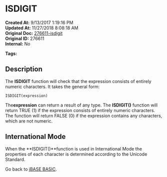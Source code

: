 # ISDIGIT

**Created At:** 9/13/2017 1:19:16 PM  
**Updated At:** 11/27/2018 8:08:18 AM  
**Original Doc:** [276611-isdigit](https://docs.jbase.com/36868-jbase-basic/276611-isdigit)  
**Original ID:** 276611  
**Internal:** No  

**Tags:**
<badge text='string handling' vertical='middle' />

## Description

The **ISDIGIT** function will check that the expression consists of entirely numeric characters. It takes the general form:

```
ISDIGIT(expression)
```

The**expression** can return a result of any type. The **ISDIGIT()** function will return TRUE (1) if the expression consists of entirely numeric characters. The function will return FALSE (0) if the expression contains any characters, which are not numeric.

## International Mode 

When the **ISDIGIT()**function is used in International Mode the properties of each character is determined according to the Unicode Standard.



Go back to [jBASE BASIC](./../jbase-basic-programmers-reference-guide).
